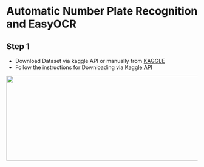 # Automatic Number Plate Recognition and EasyOCR


## Step 1

 - Download Dataset via kaggle API or manually from [KAGGLE](https://www.kaggle.com/datasets/andrewmvd/car-plate-detection)
 - Follow the instructions for Downloading via [Kaggle API](https://www.kaggle.com/docs/api)
 
 <img src="https://i.imgur.com/ox51Tfv.png" width="900px" height=225px/>
 
 
